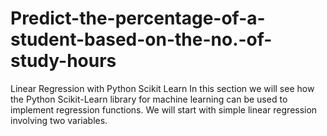 # Predict-the-percentage-of-a-student-based-on-the-no.-of-study-hours
Linear Regression with Python Scikit Learn  In this section we will see how the Python Scikit-Learn library for machine learning can be used to implement regression functions. We will start with simple linear regression involving two variables.
